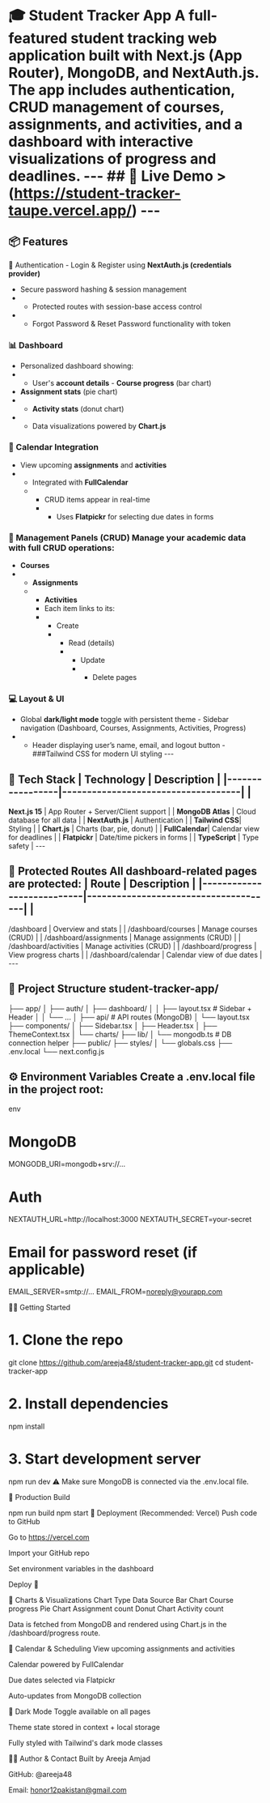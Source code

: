 # 🎓 Student Tracker App A full-featured student tracking web application built with **Next.js (App Router)**, **MongoDB**, and **NextAuth.js**. The app includes authentication, CRUD management of courses, assignments, and activities, and a dashboard with interactive visualizations of progress and deadlines. --- ## 🚀 Live Demo > (https://student-tracker-taupe.vercel.app/) ---
## 📦 Features ### 
🔐 Authentication - Login & Register using 
**NextAuth.js (credentials provider)**
- Secure password hashing & session management
- - Protected routes with session-base access control
- - Forgot Password & Reset Password functionality with token
### 📊 Dashboard 
- Personalized dashboard showing:
- - User's **account details** - 
**Course progress** (bar chart)
- **Assignment stats** (pie chart)
- - **Activity stats** (donut chart)
- - Data visualizations powered by **Chart.js** 
### 📅 Calendar Integration 
- View upcoming **assignments** and **activities**
- - Integrated with **FullCalendar**
  - - CRUD items appear in real-time
    - - Uses **Flatpickr** for selecting due dates in forms
### 🧠 Management Panels (CRUD) Manage your academic data with full CRUD operations: 
- **Courses**
-  - **Assignments**
   - - **Activities**
     -  Each item links to its:
     -  - Create
        - - Read (details)
          - - Update
            - - Delete pages 
### 💻 Layout & UI 
- Global **dark/light mode** toggle with persistent theme - Sidebar navigation (Dashboard, Courses, Assignments, Activities, Progress)
- - Header displaying user’s name, email, and logout button - 
###Tailwind CSS for modern UI styling --- 
## 🧰 Tech Stack | Technology | Description | |-----------------|------------------------------------| |
**Next.js 15** | App Router + Server/Client support | | 
**MongoDB Atlas** | Cloud database for all data | | 
**NextAuth.js** | Authentication | | 
**Tailwind CSS**| Styling | | 
**Chart.js** | Charts (bar, pie, donut) | | 
**FullCalendar**| Calendar view for deadlines | |
**Flatpickr** | Date/time pickers in forms | | 
**TypeScript** | Type safety | --- 
## 🔐 Protected Routes All dashboard-related pages are protected: | Route | Description | |---------------------------|--------------------------------------| | 
/dashboard | Overview and stats | |
/dashboard/courses | Manage courses (CRUD) | | 
/dashboard/assignments | Manage assignments (CRUD) | | 
/dashboard/activities | Manage activities (CRUD) | | 
/dashboard/progress | View progress charts | | 
/dashboard/calendar | Calendar view of due dates | ---
## 📂 Project Structure student-tracker-app/ 
├── app/ │ 
├── auth/ │ 
├── dashboard/ │ │ 
├── layout.tsx # Sidebar + Header │ │ └── ... │ 
├── api/ # API routes (MongoDB) │ └── layout.tsx 
├── components/ │ ├── Sidebar.tsx │ ├── Header.tsx │ ├── ThemeContext.tsx │ 
└── charts/ 
├── lib/ │ └── mongodb.ts # DB connection helper 
├── public/ 
├── styles/ │ 
└── globals.css 
├── .env.local 
└── next.config.js

## ⚙️ Environment Variables Create a .env.local file in the project root:
env

# MongoDB
MONGODB_URI=mongodb+srv://...

# Auth
NEXTAUTH_URL=http://localhost:3000
NEXTAUTH_SECRET=your-secret

# Email for password reset (if applicable)
EMAIL_SERVER=smtp://...
EMAIL_FROM=noreply@yourapp.com

🧑‍💻 Getting Started

# 1. Clone the repo
git clone https://github.com/areeja48/student-tracker-app.git
cd student-tracker-app

# 2. Install dependencies
npm install

# 3. Start development server
npm run dev
⚠️ Make sure MongoDB is connected via the .env.local file.

🧪 Production Build

npm run build
npm start
🚀 Deployment (Recommended: Vercel)
Push code to GitHub

Go to https://vercel.com

Import your GitHub repo

Set environment variables in the dashboard

Deploy 🎉

🧮 Charts & Visualizations
Chart Type	Data Source
Bar Chart	Course progress
Pie Chart	Assignment count
Donut Chart	Activity count

Data is fetched from MongoDB and rendered using Chart.js in the /dashboard/progress route.

📅 Calendar & Scheduling
View upcoming assignments and activities

Calendar powered by FullCalendar

Due dates selected via Flatpickr

Auto-updates from MongoDB collection

🌙 Dark Mode
Toggle available on all pages

Theme state stored in context + local storage

Fully styled with Tailwind's dark mode classes

🙋‍♂️ Author & Contact
Built by Areeja Amjad

GitHub: @areeja48

Email: honor12pakistan@gmail.com
